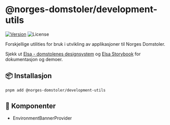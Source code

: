 # @norges-domstoler/development-utils

[![Version](https://img.shields.io/npm/v/@norges-domstoler/development-utils)](https://www.npmjs.com/package/@norges-domstoler/development-utils) ![License](https://img.shields.io/npm/l/@norges-domstoler/development-utils)

Forskjellige utilities for bruk i utvikling av applikasjoner til Norges Domstoler.

Sjekk ut [Elsa - domstolenes designsystem](https://design.domstol.no/) og [Elsa Storybook](https://domstolene.github.io/designsystem) for dokumentasjon og demoer.

## 📦 Installasjon

```sh
pnpm add @norges-domstoler/development-utils
```

## 📃 Komponenter

- EnvironmentBannerProvider
